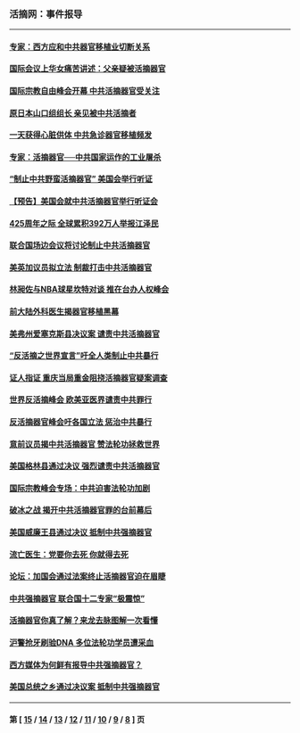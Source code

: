### 活摘网：事件报导
---
#### [专家：西方应和中共器官移植业切断关系](../../pages/nf5877/n13772828.md?08220430) 
#### [国际会议上华女痛苦讲述：父亲疑被活摘器官](../../pages/nf5877/n13771583.md?08220430) 
#### [国际宗教自由峰会开幕 中共活摘器官受关注](../../pages/nf5877/n13769995.md?08220430) 
#### [原日本山口组组长 亲见被中共活摘者](../../pages/nf5877/n13767360.md?08220430) 
#### [一天获得心脏供体 中共急诊器官移植频发](../../pages/nf5877/n13764689.md?08220430) 
#### [专家：活摘器官──中共国家运作的工业屠杀](../../pages/nf5877/n13761178.md?08220430) 
#### [“制止中共野蛮活摘器官” 美国会举行听证](../../pages/nf5877/n13735831.md?08220430) 
#### [【预告】美国会就中共活摘器官举行听证会](../../pages/nf5877/n13732843.md?08220430) 
#### [425周年之际 全球累积392万人举报江泽民](../../pages/nf5877/n13719232.md?08220430) 
#### [联合国场边会议将讨论制止中共活摘器官](../../pages/nf5877/n13656361.md?08220430) 
#### [美英加议员拟立法 制裁打击中共活摘器官](../../pages/nf5877/n13430251.md?08220430) 
#### [林昶佐与NBA球星坎特对谈 推在台办人权峰会](../../pages/nf5877/n13414467.md?08220430) 
#### [前大陆外科医生揭器官移植黑幕](../../pages/nf5877/n13401416.md?08220430) 
#### [美弗州爱塞克斯县决议案 谴责中共活摘器官](../../pages/nf5877/n13320919.md?08220430) 
#### [“反活摘之世界宣言”吁全人类制止中共暴行](../../pages/nf5877/n13259730.md?08220430) 
#### [证人指证 重庆当局重金阻挠活摘器官疑案调查](../../pages/nf5877/n13259127.md?08220430) 
#### [世界反活摘峰会 欧美亚医界谴责中共罪行](../../pages/nf5877/n13253550.md?08220430) 
#### [反活摘器官峰会吁各国立法 惩治中共暴行](../../pages/nf5877/n13245052.md?08220430) 
#### [意前议员揭中共活摘器官 赞法轮功拯救世界](../../pages/nf5877/n13203445.md?08220430) 
#### [美国格林县通过决议 强烈谴责中共活摘器官](../../pages/nf5877/n13119367.md?08220430) 
#### [国际宗教峰会专场：中共迫害法轮功加剧](../../pages/nf5877/n13088279.md?08220430) 
#### [破冰之战 揭开中共活摘器官罪的台前幕后](../../pages/nf5877/n13082457.md?08220430) 
#### [美国威廉王县通过决议 抵制中共强摘器官](../../pages/nf5877/n13056521.md?08220430) 
#### [流亡医生：党要你去死 你就得去死](../../pages/nf5877/n13052835.md?08220430) 
#### [论坛：加国会通过法案终止活摘器官迫在眉睫](../../pages/nf5877/n13029839.md?08220430) 
#### [中共强摘器官 联合国十二专家“极震惊”](../../pages/nf5877/n13024313.md?08220430) 
#### [活摘器官你真了解？来龙去脉图解一次看懂](../../pages/nf5877/n13013820.md?08220430) 
#### [沪警抢牙刷验DNA 多位法轮功学员遭采血](../../pages/nf5877/n12969218.md?08220430) 
#### [西方媒体为何鲜有报导中共强摘器官？](../../pages/nf5877/n12932034.md?08220430) 
#### [美国总统之乡通过决议案 抵制中共强摘器官](../../pages/nf5877/n12908242.md?08220430) 

---
#### 第 [ [15](./15.md?08220430) / [14](./14.md?08220430) / [13](./13.md?08220430) / [12](./12.md?08220430) / [11](./11.md?08220430) / [10](./10.md?08220430) / [9](./9.md?08220430) / [8](./8.md?08220430) ] 页
